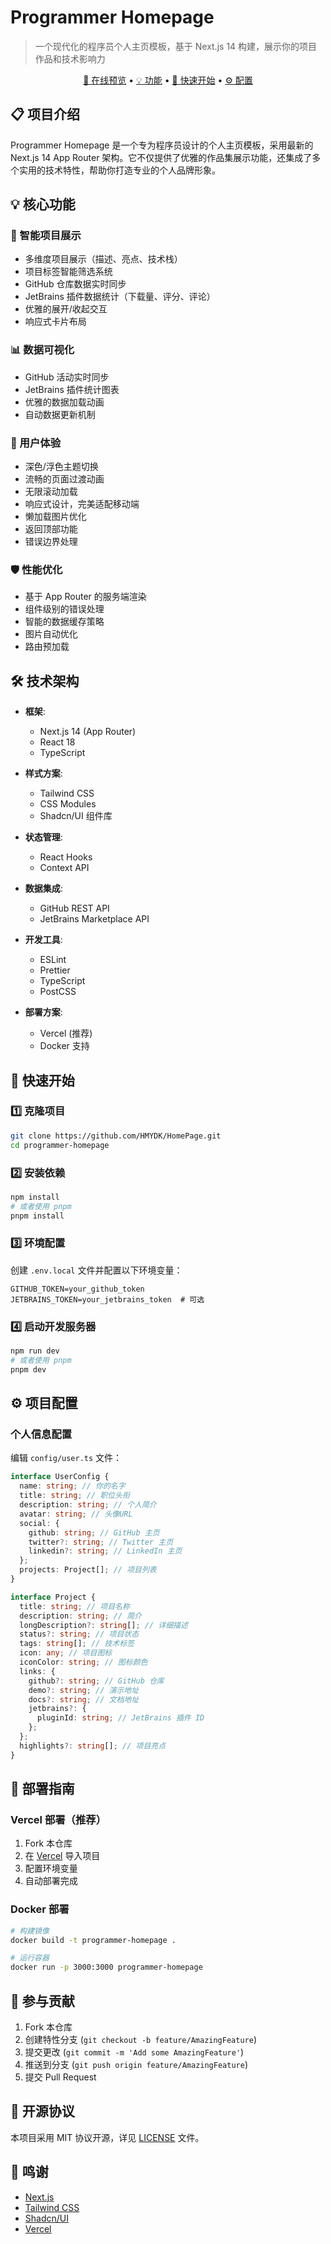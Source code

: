 # Programmer Homepage

> 一个现代化的程序员个人主页模板，基于 Next.js 14 构建，展示你的项目作品和技术影响力

<p align="center">
  <a href="https://home-page-six-rho.vercel.app/">🚀 在线预览</a> •
  <a href="#核心功能">💡 功能</a> •
  <a href="#快速开始">🚀 快速开始</a> •
  <a href="#项目配置">⚙️ 配置</a>
</p>

## 📋 项目介绍

Programmer Homepage 是一个专为程序员设计的个人主页模板，采用最新的 Next.js 14 App Router 架构。它不仅提供了优雅的作品集展示功能，还集成了多个实用的技术特性，帮助你打造专业的个人品牌形象。

## 💡 核心功能

### 🎯 智能项目展示

- 多维度项目展示（描述、亮点、技术栈）
- 项目标签智能筛选系统
- GitHub 仓库数据实时同步
- JetBrains 插件数据统计（下载量、评分、评论）
- 优雅的展开/收起交互
- 响应式卡片布局

### 📊 数据可视化

- GitHub 活动实时同步
- JetBrains 插件统计图表
- 优雅的数据加载动画
- 自动数据更新机制

### 🎨 用户体验

- 深色/浮色主题切换
- 流畅的页面过渡动画
- 无限滚动加载
- 响应式设计，完美适配移动端
- 懒加载图片优化
- 返回顶部功能
- 错误边界处理

### 🛡️ 性能优化

- 基于 App Router 的服务端渲染
- 组件级别的错误处理
- 智能的数据缓存策略
- 图片自动优化
- 路由预加载

## 🛠 技术架构

- **框架**:

  - Next.js 14 (App Router)
  - React 18
  - TypeScript

- **样式方案**:

  - Tailwind CSS
  - CSS Modules
  - Shadcn/UI 组件库

- **状态管理**:

  - React Hooks
  - Context API

- **数据集成**:

  - GitHub REST API
  - JetBrains Marketplace API

- **开发工具**:

  - ESLint
  - Prettier
  - TypeScript
  - PostCSS

- **部署方案**:
  - Vercel (推荐)
  - Docker 支持

## 🚀 快速开始

### 1️⃣ 克隆项目

```bash
git clone https://github.com/HMYDK/HomePage.git
cd programmer-homepage
```

### 2️⃣ 安装依赖

```bash
npm install
# 或者使用 pnpm
pnpm install
```

### 3️⃣ 环境配置

创建 `.env.local` 文件并配置以下环境变量：

```env
GITHUB_TOKEN=your_github_token
JETBRAINS_TOKEN=your_jetbrains_token  # 可选
```

### 4️⃣ 启动开发服务器

```bash
npm run dev
# 或者使用 pnpm
pnpm dev
```

## ⚙️ 项目配置

### 个人信息配置

编辑 `config/user.ts` 文件：

```typescript
interface UserConfig {
  name: string; // 你的名字
  title: string; // 职位头衔
  description: string; // 个人简介
  avatar: string; // 头像URL
  social: {
    github: string; // GitHub 主页
    twitter?: string; // Twitter 主页
    linkedin?: string; // LinkedIn 主页
  };
  projects: Project[]; // 项目列表
}

interface Project {
  title: string; // 项目名称
  description: string; // 简介
  longDescription?: string[]; // 详细描述
  status?: string; // 项目状态
  tags: string[]; // 技术标签
  icon: any; // 项目图标
  iconColor: string; // 图标颜色
  links: {
    github?: string; // GitHub 仓库
    demo?: string; // 演示地址
    docs?: string; // 文档地址
    jetbrains?: {
      pluginId: string; // JetBrains 插件 ID
    };
  };
  highlights?: string[]; // 项目亮点
}
```

## 🚀 部署指南

### Vercel 部署（推荐）

1. Fork 本仓库
2. 在 [Vercel](https://vercel.com) 导入项目
3. 配置环境变量
4. 自动部署完成

### Docker 部署

```bash
# 构建镜像
docker build -t programmer-homepage .

# 运行容器
docker run -p 3000:3000 programmer-homepage
```

## 🤝 参与贡献

1. Fork 本仓库
2. 创建特性分支 (`git checkout -b feature/AmazingFeature`)
3. 提交更改 (`git commit -m 'Add some AmazingFeature'`)
4. 推送到分支 (`git push origin feature/AmazingFeature`)
5. 提交 Pull Request

## 📄 开源协议

本项目采用 MIT 协议开源，详见 [LICENSE](LICENSE) 文件。

## 🙏 鸣谢

- [Next.js](https://nextjs.org/)
- [Tailwind CSS](https://tailwindcss.com/)
- [Shadcn/UI](https://ui.shadcn.com/)
- [Vercel](https://vercel.com)
